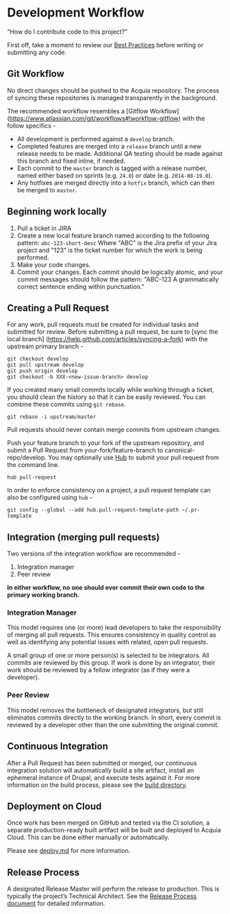 # Development Workflow

“How do I contribute code to this project?”

First off, take a moment to review our [Best Practices](best-practices.md)
before writing or submitting any code.

## Git Workflow

No direct changes should be pushed to the Acquia repository. The process of
syncing these repositories is managed transparently in the background.

The recommended workflow resembles a [Gitflow Workflow]
(https://www.atlassian.com/git/workflows#!workflow-gitflow) with the follow
specifics -

* All development is performed against a `develop` branch.
* Completed features are merged into a `release` branch until a new release
  needs to be made. Additional QA testing should be made against this branch
  and fixed inline, if needed.
* Each commit to the `master` branch is tagged with a release number, named
  either based on sprints (e.g. `24.0`) or date (e.g. `2014-08-19.0`).
* Any hotfixes are merged directly into a `hotfix` branch, which can then be
  merged to `master`.

## Beginning work locally

1. Pull a ticket in JIRA
1. Create a new local feature branch named according to the following pattern:
  `abc-123-short-desc` Where "ABC" is the Jira prefix of your Jira project and
  "123" is the ticket number for which the work is being performed.
1. Make your code changes.
1. Commit your changes. Each commit should be logically atomic, and your commit
  messages should follow the pattern: "ABC-123 A grammatically correct sentence
  ending within punctuation."

## Creating a Pull Request

For any work, pull requests must be created for individual tasks and submitted
for review. Before submitting a pull request, be sure to [sync the local branch]
(https://help.github.com/articles/syncing-a-fork) with the upstream primary
branch -

    git checkout develop
    git pull upstream develop
    git push origin develop
    git checkout -b XXX-<new-issue-branch> develop

If you created many small commits locally while working through a ticket, you
should clean the history so that it can be easily reviewed. You can combine
these commits using `git rebase`.

    git rebase -i upstream/master

Pull requests should never contain merge commits from upstream changes.

Push your feature branch to your fork of the upstream repository, and submit a
Pull Request from your-fork/feature-branch to canonical-repo/develop. You may
optionally use [Hub](https://github.com/github/hub) to submit your pull request
from the command line.

    hub pull-request

In order to enforce consistency on a project, a pull request template can also
be configured using `hub` -

    git config --global --add hub.pull-request-template-path ~/.pr-template


## Integration (merging pull requests)

Two versions of the integration workflow are recommended -

1. Integration manager
1. Peer review

**In either workflow, no one should ever commit their own code to the primary
working branch.**

### Integration Manager

This model requires one (or more) lead developers to take the responsibility of
merging all pull requests. This ensures consistency in quality control as well
as identifying any potential issues with related, open pull requests.

A small group of one or more person(s) is selected to be integrators. All
commits are reviewed by this group. If work is done by an integrator, their work
should be reviewed by a fellow integrator (as if they were a developer).

### Peer Review

This model removes the bottleneck of designated integrators, but still
eliminates commits directly to the working branch. In short, every commit is
reviewed by a developer other than the one submitting the original commit.

## Continuous Integration

After a Pull Request has been submitted or merged, our continuous integration
solution will automatically build a site artifact, install an ephemeral instance
of Drupal, and execute tests against it. For more information on the build
process, please see the [build directory](../build/README.md).

## Deployment on Cloud

Once work has been merged on GitHub and tested via the CI solution, a separate
production-ready built artifact will be built and deployed to Acquia Cloud.
This can be done either manually or automatically.

Please see [deploy.md](deploy.md) for more information.

## Release Process

A designated Release Master will perform the release to production. This is
typically the project’s Technical Architect. See the
[Release Process document](release-process.md) for detailed information.
